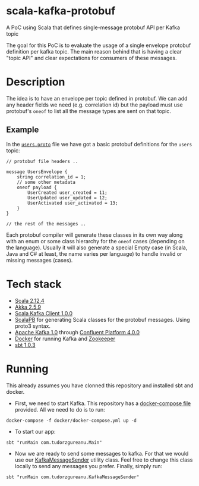 # scala-kafka-protobuf
A PoC using Scala that defines single-message protobuf API per Kafka topic


The goal for this PoC is to evaluate the usage of a single envelope protobuf definition per kafka topic. The main reason behind that is having a clear "topic API" and clear expectations for consumers of these messages. 

# Description

The idea is to have an envelope per topic defined in protobuf. We can add any header fields we need (e.g. correlation id) but the payload must use protobuf's `oneof` to list all the message types are sent on that topic.

## Example

In the [`users.proto`](https://github.com/tudorzgureanu/scala-kafka-protobuf/blob/master/src/main/protobuf/users.proto) file we have got a basic protobuf definitions for the `users` topic:

```
// protobuf file headers ..

message UsersEnvelope {
    string correlation_id = 1;
    // some other metadata
    oneof payload {
        UserCreated user_created = 11;
        UserUpdated user_updated = 12;
        UserActivated user_activated = 13;
    }
}

// the rest of the messages ..
```
Each protobuf compiler will generate these classes in its own way along with an enum or some class hierarchy for the `oneof` cases (depending on the language). Usually it will also generate a special Empty case (in Scala, Java and C# at least, the name varies per language) to handle invalid or missing messages (cases).

# Tech stack

- [Scala 2.12.4](https://github.com/scala/scala)
- [Akka 2.5.9](https://github.com/akka/akka)
- [Scala Kafka Client 1.0.0](https://github.com/cakesolutions/scala-kafka-client)
- [ScalaPB](https://github.com/scalapb/ScalaPB) for generating Scala classes for the protobuf messages. Using proto3 syntax.
- [Apache Kafka 1.0](https://github.com/apache/kafka) through [Confluent Platform 4.0.0](https://docs.confluent.io/current/platform.html)
- [Docker](https://www.docker.com/) for running Kafka and [Zookeeper](https://zookeeper.apache.org/)
- [sbt 1.0.3](https://www.scala-sbt.org/)

# Running 

This already assumes you have clonned this repository and installed sbt and docker.

* First, we need to start Kafka. This repository has a [docker-compose file](https://github.com/tudorzgureanu/scala-kafka-protobuf/blob/master/docker/docker-compose.yml) provided. All we need to do is to run:
```
docker-compose -f docker/docker-compose.yml up -d 
```
* To start our app:

```
sbt "runMain com.tudorzgureanu.Main"  
```

* Now we are ready to send some messages to kafka. For that we would use our [KafkaMessageSender](https://github.com/tudorzgureanu/scala-kafka-protobuf/blob/master/src/main/scala/com/tudorzgureanu/KafkaMessageSender.scala) utility class. Feel free to change this class locally to send any messages you prefer. Finally, simply run:

```
sbt "runMain com.tudorzgureanu.KafkaMessageSender"
```


